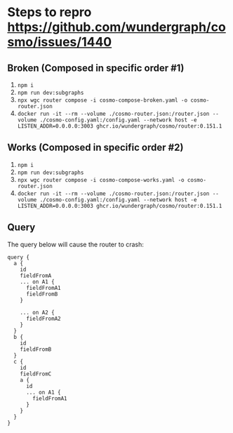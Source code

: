 # Steps to repro https://github.com/wundergraph/cosmo/issues/1440

## Broken (Composed in specific order #1)

1. `npm i`
1. `npm run dev:subgraphs`
1. `npx wgc router compose -i cosmo-compose-broken.yaml -o cosmo-router.json`
1. `docker run -it --rm --volume ./cosmo-router.json:/router.json --volume ./cosmo-config.yaml:/config.yaml --network host -e LISTEN_ADDR=0.0.0.0:3003 ghcr.io/wundergraph/cosmo/router:0.151.1`

## Works (Composed in specific order #2)

1. `npm i`
1. `npm run dev:subgraphs`
1. `npx wgc router compose -i cosmo-compose-works.yaml -o cosmo-router.json`
1. `docker run -it --rm --volume ./cosmo-router.json:/router.json --volume ./cosmo-config.yaml:/config.yaml --network host -e LISTEN_ADDR=0.0.0.0:3003 ghcr.io/wundergraph/cosmo/router:0.151.1`

## Query

The query below will cause the router to crash:
```gql
query {
  a {
    id
    fieldFromA
  	... on A1 {
      fieldFromA1
      fieldFromB
    }
    
    ... on A2 {
      fieldFromA2
    }
  }
  b {
    id
    fieldFromB
  }
  c {
    id
    fieldFromC
    a {
      id
      ... on A1 {
        fieldFromA1
      }
    }
  }
}
```